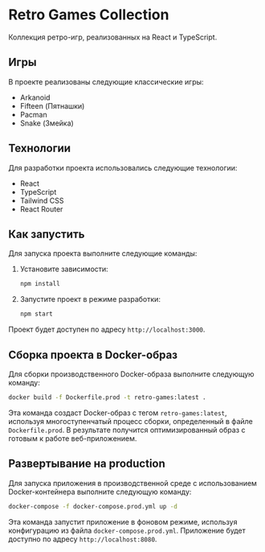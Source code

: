 # Retro Games Collection

Коллекция ретро-игр, реализованных на React и TypeScript.

## Игры

В проекте реализованы следующие классические игры:

- Arkanoid
- Fifteen (Пятнашки)
- Pacman
- Snake (Змейка)

## Технологии

Для разработки проекта использовались следующие технологии:

- React
- TypeScript
- Tailwind CSS
- React Router

## Как запустить

Для запуска проекта выполните следующие команды:

1. Установите зависимости:

   ```bash
   npm install
   ```

2. Запустите проект в режиме разработки:
   ```bash
   npm start
   ```

Проект будет доступен по адресу `http://localhost:3000`.

## Сборка проекта в Docker-образ

Для сборки производственного Docker-образа выполните следующую команду:

```bash
docker build -f Dockerfile.prod -t retro-games:latest .
```

Эта команда создаст Docker-образ с тегом `retro-games:latest`, используя многоступенчатый процесс сборки, определенный в файле `Dockerfile.prod`. В результате получится оптимизированный образ с готовым к работе веб-приложением.

## Развертывание на production

Для запуска приложения в производственной среде с использованием Docker-контейнера выполните следующую команду:

```bash
docker-compose -f docker-compose.prod.yml up -d
```

Эта команда запустит приложение в фоновом режиме, используя конфигурацию из файла `docker-compose.prod.yml`. Приложение будет доступно по адресу `http://localhost:8080`.
